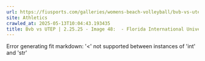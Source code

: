 ```yaml
---
url: https://fiusports.com/galleries/womens-beach-volleyball/bvb-vs-utep-2-25-25/image-48/356/62728
site: Athletics
crawled_at: 2025-05-13T10:04:43.193435
title: Bvb vs UTEP | 2.25.25 - Image 48:  - Florida International University
---
```


Error generating fit markdown: '<' not supported between instances of 'int' and 'str'